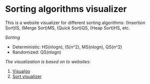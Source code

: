 # Sorting algorithms visualizer
This is a website visualizer for different sorting algorithms: (Insertion Sort)IS, (Merge Sort)MS, (Quick Sort)QS, (Heap Sort)HS, etc.

*Sorting*
- Deterministic: HS(nlogn), IS(n^2), MS(nlogn), QS(n^2)
- Randomized: QS(nlogn)

*The visualization is based on to websites:*
1. [Visualgo](https://visualgo.net/en/sorting)
2. [Sort visualizer](https://sortvisualizer.com/)

